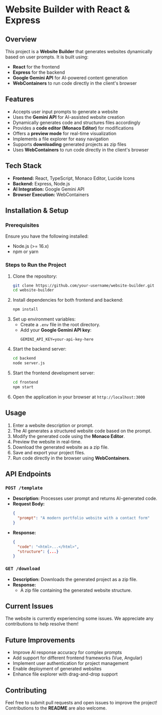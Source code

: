 # Website Builder with React & Express

## Overview
This project is a **Website Builder** that generates websites dynamically based on user prompts. It is built using:
- **React** for the frontend
- **Express** for the backend
- **Google Gemini API** for AI-powered content generation
- **WebContainers** to run code directly in the client's browser

## Features
- Accepts user input prompts to generate a website
- Uses the **Gemini API** for AI-assisted website creation
- Dynamically generates code and structures files accordingly
- Provides a **code editor (Monaco Editor)** for modifications
- Offers a **preview mode** for real-time visualization
- Implements a file explorer for easy navigation
- Supports **downloading** generated projects as zip files
- Uses **WebContainers** to run code directly in the client's browser

## Tech Stack
- **Frontend:** React, TypeScript, Monaco Editor, Lucide Icons
- **Backend:** Express, Node.js
- **AI Integration:** Google Gemini API
- **Browser Execution:** WebContainers

## Installation & Setup
### Prerequisites
Ensure you have the following installed:
- Node.js (>= 16.x)
- npm or yarn

### Steps to Run the Project
1. Clone the repository:
   ```sh
   git clone https://github.com/your-username/website-builder.git
   cd website-builder
   ```
2. Install dependencies for both frontend and backend:
   ```sh
   npm install
   ```
3. Set up environment variables:
   - Create a `.env` file in the root directory.
   - Add your **Google Gemini API key**:
     ```env
     GEMINI_API_KEY=your-api-key-here
     ```
4. Start the backend server:
   ```sh
   cd backend
   node server.js
   ```
5. Start the frontend development server:
   ```sh
   cd frontend
   npm start
   ```
6. Open the application in your browser at `http://localhost:3000`

## Usage
1. Enter a website description or prompt.
2. The AI generates a structured website code based on the prompt.
3. Modify the generated code using the **Monaco Editor**.
4. Preview the website in real-time.
5. Download the generated website as a zip file.
6. Save and export your project files.
7. Run code directly in the browser using **WebContainers**.

## API Endpoints
### `POST /template`
- **Description:** Processes user prompt and returns AI-generated code.
- **Request Body:**
  ```json
  {
    "prompt": "A modern portfolio website with a contact form"
  }
  ```
- **Response:**
  ```json
  {
    "code": "<html>...</html>",
    "structure": {...}
  }
  ```

### `GET /download`
- **Description:** Downloads the generated project as a zip file.
- **Response:**
  - A zip file containing the generated website structure.

## Current Issues
The website is currently experiencing some issues. We appreciate any contributions to help resolve them!

## Future Improvements
- Improve AI response accuracy for complex prompts
- Add support for different frontend frameworks (Vue, Angular)
- Implement user authentication for project management
- Enable deployment of generated websites
- Enhance file explorer with drag-and-drop support

## Contributing
Feel free to submit pull requests and open issues to improve the project! Contributions to the **README** are also welcome.



